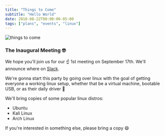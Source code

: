 ```yaml
---
title: "Things to Come"
subtitle: "Hello World"
date: 2018-08-22T00:00:00-05:00
tags: ["plans", "events", "linux"]
---
```

![things to come](/img/things-to-come-stars-500x440.jpg)

### The Inaugural Meeting :nerd_face:
We hope you'll join us for our :point_up: 1st meeting on September 17th. We'll announce where on [Slack](https://join.slack.com/t/citysecnyc/shared_invite/enQtMzk1NTcyMDQxODkwLTY1NmE2MDZkZjJhZWIxNGNmNWVjMjUwNDc3M2I3YmRiYmQ0NDBlMjk0Zjc4MzNhY2JiYjUzMWNmYTE0MjkyYzI).

We're gonna start this party by going over linux with the goal of getting everyone a working linux setup, whether that be a virtual machine, bootable USB, or as their daily driver :100:

We'll bring copies of some popular linux distros:

+ Ubuntu
+ Kali Linux
+ Arch Linux

If you're interested in something else, please bring a copy :smile:
